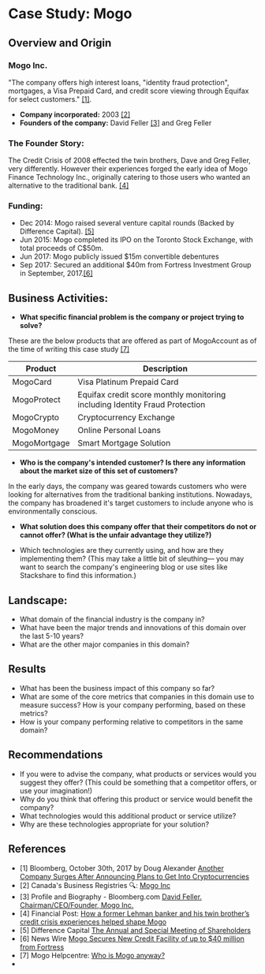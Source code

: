 # Case Study: Mogo

## Overview and Origin

### Mogo Inc.

"The company offers high interest loans, "identity fraud protection", mortgages, a Visa Prepaid Card, and credit score viewing through Equifax for select customers." [\[1\]](#1).

* **Company incorporated:** 2003 [\[2\]](#2)
* **Founders of the company:** David Feller [\[3\]](#3) and Greg Feller

### The Founder Story:

The Credit Crisis of 2008 effected the twin brothers, Dave and Greg Feller, very differently. However their experiences forged the early idea of Mogo Finance Technology Inc., originally catering to those users who wanted an alternative to the traditional bank. [\[4\]](#4)

### Funding:

* Dec 2014: Mogo raised several venture capital rounds (Backed by Difference Capital). [\[5\]](#5)
* Jun 2015: Mogo completed its IPO on the Toronto Stock Exchange, with total proceeds of C$50m.
* Jun 2017: Mogo publicly issued $15m convertible debentures
* Sep 2017: Secured an additional $40m from Fortress Investment Group in September, 2017.[\[6\]](#6)

## Business Activities:

* **What specific financial problem is the company or project trying to solve?**


These are the below products that are offered as part of MogoAccount as of the time of writing this case study [\[7\]](#7)


| Product | Description |
| ------- | ----------- |
| MogoCard | Visa Platinum Prepaid Card |
| MogoProtect | Equifax credit score monthly monitoring including Identity Fraud Protection |
| MogoCrypto | Cryptocurrency Exchange |
| MogoMoney | Online Personal Loans |
| MogoMortgage | Smart Mortgage Solution |

* **Who is the company's intended customer? Is there any information about the market size of this set of customers?**

In the early days, the company was geared towards customers who were looking for alternatives from the traditional banking institutions. 
Nowadays, the company has broadened it's target customers to include anyone who is environmentally conscious. 

* **What solution does this company offer that their competitors do not or cannot offer? (What is the unfair advantage they utilize?)**



* Which technologies are they currently using, and how are they implementing them? (This may take a little bit of sleuthing–– you may want to search the company's engineering blog or use sites like Stackshare to find this information.)

## Landscape:

* What domain of the financial industry is the company in?
* What have been the major trends and innovations of this domain over the last 5-10 years?
* What are the other major companies in this domain?

## Results

* What has been the business impact of this company so far?
* What are some of the core metrics that companies in this domain use to measure success? How is your company performing, based on these metrics?
* How is your company performing relative to competitors in the same domain?

## Recommendations

* If you were to advise the company, what products or services would you suggest they offer? (This could be something that a competitor offers, or use your imagination!)
* Why do you think that offering this product or service would benefit the company?
* What technologies would this additional product or service utilize?
* Why are these technologies appropriate for your solution?

## References

* <a id="1">[1]</a> Bloomberg, October 30th, 2017 by Doug Alexander [Another Company Surges After Announcing Plans to Get Into Cryptocurrencies](https://www.bloomberg.com/news/articles/2017-10-30/mogo-soars-24-after-saying-it-added-blockchain-capabilities)
* <a id="2">[2]</a> Canada's Business Registries 🔍: [Mogo Inc](https://beta.canadasbusinessregistries.ca/search/results?search=%7BMogo%20Inc%7D&status=Active)
* <a id="3">[3]</a> Profile and Biography - Bloomberg.com [David Feller. Chairman/CEO/Founder, Mogo Inc.](https://www.bloomberg.com/profile/person/19176207#:~:text=Listen-,David,%2FCEO%2FFounder%2C%20Mogo%20Inc)
* <a id="4">[4]</a> Financial Post: [How a former Lehman banker and his twin brother’s credit crisis experiences helped shape Mogo](https://financialpost.com/news/fp-street/how-a-former-lehman-banker-and-his-twin-brothers-credit-crisis-experiences-helped-shape-mogo)
* <a id="5">[5]</a> Difference Capital [The Annual and Special Meeting of Shareholders](https://www.sec.gov/Archives/edgar/data/1602842/000147793219006239/mogo_ex410.htm)
* <a id="6">[6]</a> News Wire [Mogo Secures New Credit Facility of up to $40 million from Fortress](https://www.newswire.ca/news-releases/mogo-secures-new-credit-facility-of-up-to-40-million-from-fortress-647762003.html)
* <a id="7">[7]</a> Mogo Helpcentre: [Who is Mogo anyway?](https://helpcentre.mogo.ca/hc/en-us/articles/360042245353-Who-is-Mogo-anyway-)
* 